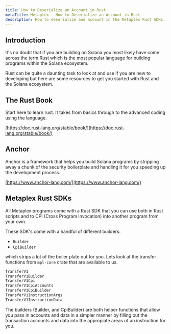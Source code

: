 ```yaml
---
title: How to Deserialize an Account in Rust
metaTitle: Metaplex — How to Deserialize an Account in Rust
description: How to deserialize and account in the Metaplex Rust SDKs.
---
```


## Introduction

It's no doubt that if you are building on Solana you most likely have come across the term Rust which is the most popular language for building programs within the Solana ecosystem.

Rust can be quite a daunting task to look at and use if you are new to developing but here are some resources to get you started with Rust and the Solana ecosystem.

## The Rust Book

Start here to learn rust. It takes from basics through to the advanced coding using the language.

[https://doc.rust-lang.org/stable/book/](https://doc.rust-lang.org/stable/book/)

## Anchor

Anchor is a framework that helps you build Solana programs by stripping away a chunk of the security boilerplate and handling it for you speeding up the development process.

[https://www.anchor-lang.com/](https://www.anchor-lang.com/)

## Metaplex Rust SDKs

All Metaplex programs come with a Rust SDK that you can use both in Rust scripts and to CPI (Cross Program Invocation) into another program from your own.

These SDK's come with a handful of different builders:

- `Builder`
- `CpiBuilder`

which strips a lot of the boiler plate out for you. Lets look at the transfer functions from `mpl-core` crate that are available to us.

```rust
TransferV1
TransferV1Builder
TransferV1Cpi
TransferV1CpiAccounts
TransferV1CpiBuilder
TransferV1InstructionArgs
TransferV1InstructionData
```

The builders (Builder, and CpiBuilder) are both helper functions that allow you pass in accounts and data in a simpler manner by filling out the transaction accounts and data into the appropiate areas of an instruction for you.

